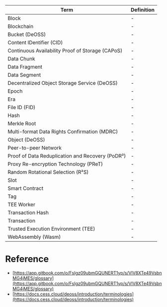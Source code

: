 | Term  | Definition |
| ------------- | ------------- |
| Block | - |
| Blockchain | - |
| Bucket (DeOSS) | - |
| Content IDentifier (CID) | - |
| Continuous Availability Proof of Storage (CAPoS) | - |
| Data Chunk | - |
| Data Fragment | - |
| Data Segment | - |
| Decentralized Object Storage Service (DeOSS) | - |
| Epoch | - |
| Era | - |
| File ID (FID) | - |
| Hash | - |
| Merkle Root | - |
| Multi-format Data Rights Confirmation (MDRC) | - |
| Object (DeOSS) | - |
| Peer-to-peer Network | - |
| Proof of Data Reduplication and Recovery (PoDR²) | - |
| Proxy Re-encryption Technology (PReT) | - |
| Random Rotational Selection (R²S) | - |
| Slot | - |
| Smart Contract | - |
| Tag | - |
| TEE Worker | - |
| Transaction Hash | - |
| Transaction | - |
| Trusted Execution Environment (TEE) | - |
| WebAssembly (Wasm) | - |

# Reference

* [https://app.gitbook.com/o/FsIgz09ubmGQUNERT1yp/s/VlV8XTe49VsbnMG4jMES/glossary](https://app.gitbook.com/o/FsIgz09ubmGQUNERT1yp/s/VlV8XTe49VsbnMG4jMES/glossary)
* [https://docs.cess.cloud/deoss/introduction/terminologies](https://docs.cess.cloud/deoss/introduction/terminologies)
